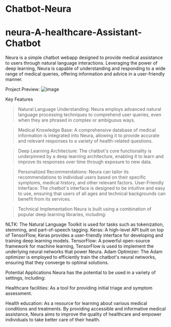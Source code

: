 # Chatbot-Neura

# neura-A-healthcare-Assistant-Chatbot

Neura is a simple chatbot webapp designed to provide medical assistance to users through natural language interactions. Leveraging the power of deep learning, Neura is capable of understanding and responding to a wide range of medical queries, offering information and advice in a user-friendly manner.

Project Preview:
![image](https://github.com/user-attachments/assets/919dff55-a2e7-49d1-8f01-14f54faf8475)

  





Key Features


> Natural Language Understanding: Neura employs advanced natural language processing techniques to comprehend user queries, even when they are phrased in complex or ambiguous ways.

> Medical Knowledge Base: A comprehensive database of medical information is integrated into Neura, allowing it to provide accurate and relevant responses to a variety of health-related questions.

> Deep Learning Architecture: The chatbot's core functionality is underpinned by a deep learning architecture, enabling it to learn and improve its responses over time through exposure to new data.

> Personalized Recommendations: Neura can tailor its recommendations to individual users based on their specific symptoms, medical history, and other relevant factors.
User-Friendly Interface: The chatbot's interface is designed to be intuitive and easy to use, ensuring that users of all ages and technical backgrounds can benefit from its services.

> Technical Implementation
Neura is built using a combination of popular deep learning libraries, including:

NLTK: The Natural Language Toolkit is used for tasks such as tokenization, stemming, and part-of-speech tagging.
Keras: A high-level API built on top of TensorFlow, Keras provides a user-friendly interface for developing and training deep learning models.
TensorFlow: A powerful open-source framework for machine learning, TensorFlow is used to implement the underlying neural networks that power Neura.
Adam Optimizer: The Adam optimizer is employed to efficiently train the chatbot's neural networks, ensuring that they converge to optimal solutions.

Potential Applications
Neura has the potential to be used in a variety of settings, including:

Healthcare facilities: As a tool for providing initial triage and symptom assessment.

Health education: As a resource for learning about various medical conditions and treatments.
By providing accessible and informative medical assistance, Neura aims to improve the quality of healthcare and empower individuals to take better care of their health.
